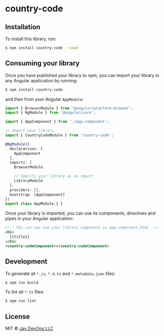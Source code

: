 # country-code

## Installation

To install this library, run:

```bash
$ npm install country-code --save
```

## Consuming your library

Once you have published your library to npm, you can import your library in any Angular application by running:

```bash
$ npm install country-code
```

and then from your Angular `AppModule`:

```typescript
import { BrowserModule } from '@angular/platform-browser';
import { NgModule } from '@angular/core';

import { AppComponent } from './app.component';

// Import your library
import { CountryCodeModule } from 'country-code';

@NgModule({
  declarations: [
    AppComponent
  ],
  imports: [
    BrowserModule,

    // Specify your library as an import
    LibraryModule
  ],
  providers: [],
  bootstrap: [AppComponent]
})
export class AppModule { }
```

Once your library is imported, you can use its components, directives and pipes in your Angular application:

```xml
<!-- You can now use your library component in app.component.html -->
<h1>
  {{title}}
</h1>
<country-codeComponent></country-codeComponent>
```

## Development

To generate all `*.js`, `*.d.ts` and `*.metadata.json` files:

```bash
$ npm run build
```

To lint all `*.ts` files:

```bash
$ npm run lint
```

## License

MIT © [Jay DevOps LLC](mailto:22436725+vairamsvsjdo@users.noreply.github.com)


